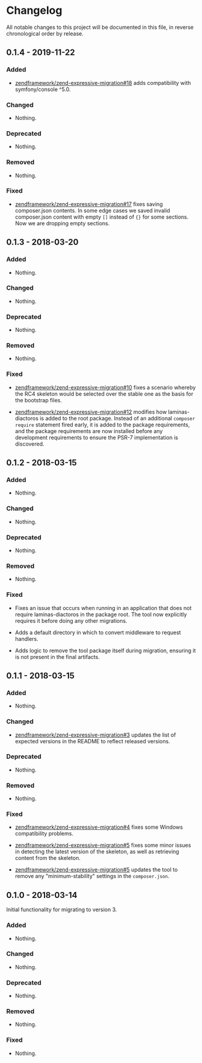 # Changelog

All notable changes to this project will be documented in this file, in reverse chronological order by release.

## 0.1.4 - 2019-11-22

### Added

- [zendframework/zend-expressive-migration#18](https://github.com/zendframework/zend-expressive-migration/pull/18) adds compatibility with symfony/console ^5.0.

### Changed

- Nothing.

### Deprecated

- Nothing.

### Removed

- Nothing.

### Fixed

- [zendframework/zend-expressive-migration#17](https://github.com/zendframework/zend-expressive-migration/pull/17) fixes saving composer.json contents.
  In some edge cases we saved invalid composer.json content with empty `[]` instead of `{}` for some sections.
  Now we are dropping empty sections.

## 0.1.3 - 2018-03-20

### Added

- Nothing.

### Changed

- Nothing.

### Deprecated

- Nothing.

### Removed

- Nothing.

### Fixed

- [zendframework/zend-expressive-migration#10](https://github.com/zendframework/zend-expressive-migration/pull/10)
  fixes a scenario whereby the RC4 skeleton would be selected over the stable
  one as the basis for the bootstrap files.

- [zendframework/zend-expressive-migration#12](https://github.com/zendframework/zend-expressive-migration/pull/12)
  modifies how laminas-diactoros is added to the root package. Instead of an
  additional `composer require` statement fired early, it is added to the
  package requirements, and the package requirements are now installed before any
  development requirements to ensure the PSR-7 implementation is discovered.

## 0.1.2 - 2018-03-15

### Added

- Nothing.

### Changed

- Nothing.

### Deprecated

- Nothing.

### Removed

- Nothing.

### Fixed

- Fixes an issue that occurs when running in an application that does not
  require laminas-diactoros in the package root. The tool now explicitly requires it
  before doing any other migrations.

- Adds a default directory in which to convert middleware to request handlers.

- Adds logic to remove the tool package itself during migration, ensuring it is
  not present in the final artifacts.

## 0.1.1 - 2018-03-15

### Added

- Nothing.

### Changed

- [zendframework/zend-expressive-migration#3](https://github.com/zendframework/zend-expressive-migration/pull/3)
  updates the list of expected versions in the README to reflect released
  versions.

### Deprecated

- Nothing.

### Removed

- Nothing.

### Fixed

- [zendframework/zend-expressive-migration#4](https://github.com/zendframework/zend-expressive-migration/pull/4)
  fixes some Windows compatibility problems.

- [zendframework/zend-expressive-migration#5](https://github.com/zendframework/zend-expressive-migration/pull/5)
  fixes some minor issues in detecting the latest version of the skeleton, as
  well as retrieving content from the skeleton.

- [zendframework/zend-expressive-migration#5](https://github.com/zendframework/zend-expressive-migration/pull/5)
  updates the tool to remove any "minimum-stability" settings in the
  `composer.json`.

## 0.1.0 - 2018-03-14

Initial functionality for migrating to version 3.

### Added

- Nothing.

### Changed

- Nothing.

### Deprecated

- Nothing.

### Removed

- Nothing.

### Fixed

- Nothing.
